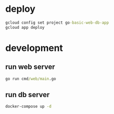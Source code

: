 # deploy 

```cmd
gcloud config set project go-basic-web-db-app
gcloud app deploy
```

# development

## run web server

```cmd
go run cmd/web/main.go
```

## run db server

```cmd
docker-compose up -d
```